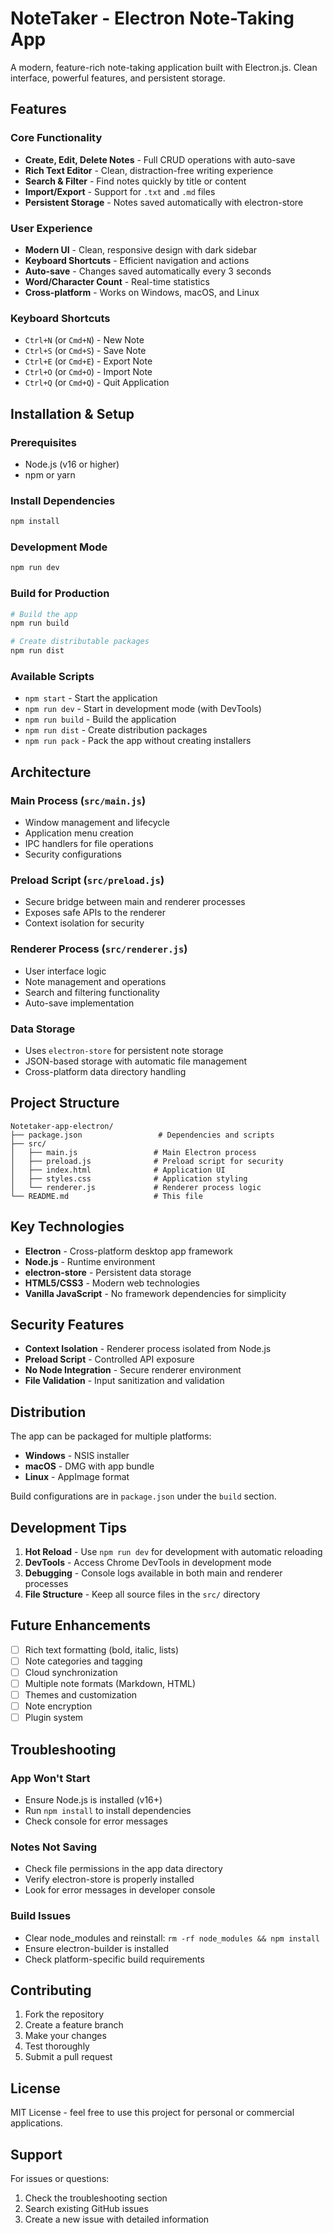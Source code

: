 # NoteTaker - Electron Note-Taking App

A modern, feature-rich note-taking application built with Electron.js. Clean interface, powerful features, and persistent storage.

## Features

### Core Functionality
- **Create, Edit, Delete Notes** - Full CRUD operations with auto-save
- **Rich Text Editor** - Clean, distraction-free writing experience
- **Search & Filter** - Find notes quickly by title or content
- **Import/Export** - Support for `.txt` and `.md` files
- **Persistent Storage** - Notes saved automatically with electron-store

### User Experience
- **Modern UI** - Clean, responsive design with dark sidebar
- **Keyboard Shortcuts** - Efficient navigation and actions
- **Auto-save** - Changes saved automatically every 3 seconds
- **Word/Character Count** - Real-time statistics
- **Cross-platform** - Works on Windows, macOS, and Linux

### Keyboard Shortcuts
- `Ctrl+N` (or `Cmd+N`) - New Note
- `Ctrl+S` (or `Cmd+S`) - Save Note
- `Ctrl+E` (or `Cmd+E`) - Export Note
- `Ctrl+O` (or `Cmd+O`) - Import Note
- `Ctrl+Q` (or `Cmd+Q`) - Quit Application

## Installation & Setup

### Prerequisites
- Node.js (v16 or higher)
- npm or yarn

### Install Dependencies

```bash
npm install
```

### Development Mode

```bash
npm run dev
```

### Build for Production

```bash
# Build the app
npm run build

# Create distributable packages
npm run dist
```

### Available Scripts

- `npm start` - Start the application
- `npm run dev` - Start in development mode (with DevTools)
- `npm run build` - Build the application
- `npm run dist` - Create distribution packages
- `npm run pack` - Pack the app without creating installers

## Architecture

### Main Process (`src/main.js`)
- Window management and lifecycle
- Application menu creation
- IPC handlers for file operations
- Security configurations

### Preload Script (`src/preload.js`)
- Secure bridge between main and renderer processes
- Exposes safe APIs to the renderer
- Context isolation for security

### Renderer Process (`src/renderer.js`)
- User interface logic
- Note management and operations
- Search and filtering functionality
- Auto-save implementation

### Data Storage
- Uses `electron-store` for persistent note storage
- JSON-based storage with automatic file management
- Cross-platform data directory handling

## Project Structure

```
Notetaker-app-electron/
├── package.json                 # Dependencies and scripts
├── src/
│   ├── main.js                 # Main Electron process
│   ├── preload.js              # Preload script for security
│   ├── index.html              # Application UI
│   ├── styles.css              # Application styling
│   └── renderer.js             # Renderer process logic
└── README.md                   # This file
```

## Key Technologies

- **Electron** - Cross-platform desktop app framework
- **Node.js** - Runtime environment
- **electron-store** - Persistent data storage
- **HTML5/CSS3** - Modern web technologies
- **Vanilla JavaScript** - No framework dependencies for simplicity

## Security Features

- **Context Isolation** - Renderer process isolated from Node.js
- **Preload Script** - Controlled API exposure
- **No Node Integration** - Secure renderer environment
- **File Validation** - Input sanitization and validation

## Distribution

The app can be packaged for multiple platforms:

- **Windows** - NSIS installer
- **macOS** - DMG with app bundle
- **Linux** - AppImage format

Build configurations are in `package.json` under the `build` section.

## Development Tips

1. **Hot Reload** - Use `npm run dev` for development with automatic reloading
2. **DevTools** - Access Chrome DevTools in development mode
3. **Debugging** - Console logs available in both main and renderer processes
4. **File Structure** - Keep all source files in the `src/` directory

## Future Enhancements

- [ ] Rich text formatting (bold, italic, lists)
- [ ] Note categories and tagging
- [ ] Cloud synchronization
- [ ] Multiple note formats (Markdown, HTML)
- [ ] Themes and customization
- [ ] Note encryption
- [ ] Plugin system

## Troubleshooting

### App Won't Start
- Ensure Node.js is installed (v16+)
- Run `npm install` to install dependencies
- Check console for error messages

### Notes Not Saving
- Check file permissions in the app data directory
- Verify electron-store is properly installed
- Look for error messages in developer console

### Build Issues
- Clear node_modules and reinstall: `rm -rf node_modules && npm install`
- Ensure electron-builder is installed
- Check platform-specific build requirements

## Contributing

1. Fork the repository
2. Create a feature branch
3. Make your changes
4. Test thoroughly
5. Submit a pull request

## License

MIT License - feel free to use this project for personal or commercial applications.

## Support

For issues or questions:
1. Check the troubleshooting section
2. Search existing GitHub issues
3. Create a new issue with detailed information
